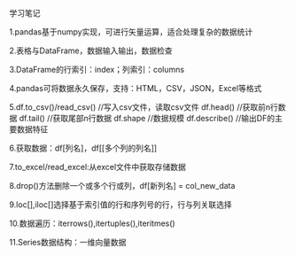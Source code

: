 学习笔记

1.pandas基于numpy实现，可进行矢量运算，适合处理复杂的数据统计

2.表格与DataFrame，数据输入输出，数据检查

3.DataFrame的行索引：index；列索引：columns

4.pandas可将数据永久保存，支持：HTML，CSV，JSON，Excel等格式

5.df.to_csv()/read_csv()   //写入csv文件，读取csv文件
  df.head()  //获取前n行数据
  df.tail()  //获取尾部n行数据
  df.shape   //数据规模
  df.describe()   //输出DF的主要数据特征
  
6.获取数据：df[列名]，df[[多个列的列名]]

7.to_excel/read_excel:从excel文件中获取存储数据

8.drop()方法删除一个或多个行或列，df[新列名] = col_new_data

9.loc[],iloc[]选择基于索引值的行和序列号的行，行与列关联选择

10.数据遍历：iterrows(),itertuples(),iteritmes()

11.Series数据结构：一维向量数据